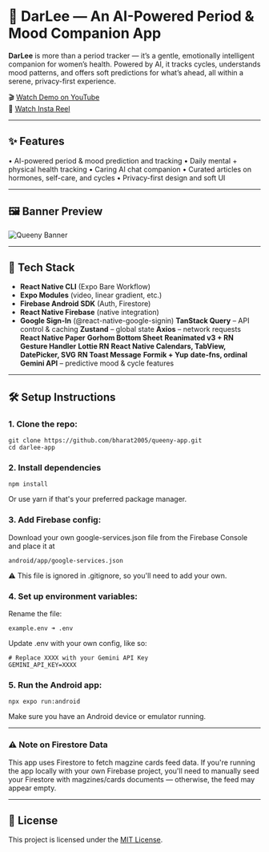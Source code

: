 # 🌸 DarLee — An AI-Powered Period & Mood Companion App

**DarLee** is more than a period tracker — it’s a gentle, emotionally intelligent companion for women’s health. Powered by AI, it tracks cycles, understands mood patterns, and offers soft predictions for what’s ahead, all within a serene, privacy-first experience.

🎬 [Watch Demo on YouTube](https://youtu.be/x2PoAyUutzo?feature=shared)  
📱 [Watch Insta Reel](https://www.instagram.com/reel/DMfvV2apPjU/?utm_source=ig_web_button_share_sheet&igsh=MzRlODBiNWFlZA==)

---

## ✨ Features

• AI-powered period & mood prediction and tracking
• Daily mental + physical health tracking
• Caring AI chat companion
• Curated articles on hormones, self-care, and cycles
• Privacy-first design and soft UI

---

## 🖼️ Banner Preview

![Queeny Banner](./media/Queeny%20Banner.png)

---

## 🧠 Tech Stack

- **React Native CLI** (Expo Bare Workflow)
- **Expo Modules** (video, linear gradient, etc.)
- **Firebase Android SDK** (Auth, Firestore)
- **React Native Firebase** (native integration)
- **Google Sign-In** (@react-native-google-signin)
**TanStack Query** – API control & caching
**Zustand** – global state
**Axios** – network requests
**React Native Paper**
**Gorhom Bottom Sheet**
**Reanimated v3 + RN Gesture Handler**
**Lottie RN**
**React Native Calendars, TabView, DatePicker, SVG**
**RN Toast Message**
**Formik + Yup**
**date-fns, ordinal**
**Gemini API** – predictive mood & cycle features

---

## 🛠️ Setup Instructions

### 1. Clone the repo:
```
git clone https://github.com/bharat2005/queeny-app.git
cd darlee-app
```



### 2. Install dependencies
```
npm install
```
   Or use yarn if that's your preferred package manager.



### 3. Add Firebase config:
   Download your own google-services.json file from the Firebase Console and place it at
```
android/app/google-services.json
```
   ⚠️ This file is ignored in .gitignore, so you'll need to add your own.



### 4. Set up environment variables:
   Rename the file:
```
example.env ➜ .env
```
   Update .env with your own config, like so:
 ```
# Replace XXXX with your Gemini API Key
GEMINI_API_KEY=XXXX
```



### 5. Run the Android app:
```
npx expo run:android
```
   Make sure you have an Android device or emulator running.



---

### ⚠️ Note on Firestore Data

This app uses Firestore to fetch magzine cards feed data.
If you're running the app locally with your own Firebase project, you'll need to manually seed your Firestore with magzines/cards documents — otherwise, the feed may appear empty.

---

## 📄 License  
This project is licensed under the [MIT License](./LICENSE).


